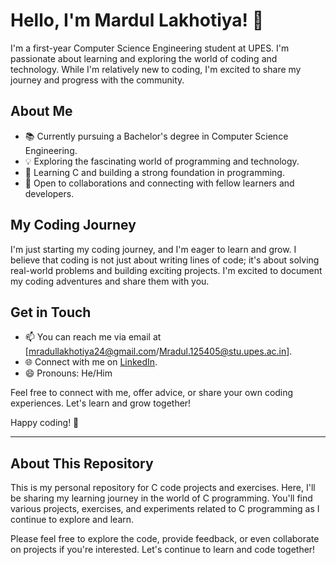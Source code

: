 # Hello, I'm Mardul Lakhotiya! 👋

I'm a first-year Computer Science Engineering student at UPES. I'm passionate about learning and exploring the world of coding and technology. While I'm relatively new to coding, I'm excited to share my journey and progress with the community.

## About Me

- 📚 Currently pursuing a Bachelor's degree in Computer Science Engineering.
- 💡 Exploring the fascinating world of programming and technology.
- 🌱 Learning C and building a strong foundation in programming.
- 🤝 Open to collaborations and connecting with fellow learners and developers.

## My Coding Journey

I'm just starting my coding journey, and I'm eager to learn and grow. I believe that coding is not just about writing lines of code; it's about solving real-world problems and building exciting projects. I'm excited to document my coding adventures and share them with you.

## Get in Touch

- 📫 You can reach me via email at [mradullakhotiya24@gmail.com/Mradul.125405@stu.upes.ac.in].
- 🌐 Connect with me on [LinkedIn](https://www.linkedin.com/in/mradul-lakhotiya).
- 😄 Pronouns: He/Him

Feel free to connect with me, offer advice, or share your own coding experiences. Let's learn and grow together!

Happy coding! 🚀

---

## About This Repository

This is my personal repository for C code projects and exercises. Here, I'll be sharing my learning journey in the world of C programming. You'll find various projects, exercises, and experiments related to C programming as I continue to explore and learn.

Please feel free to explore the code, provide feedback, or even collaborate on projects if you're interested. Let's continue to learn and code together!
